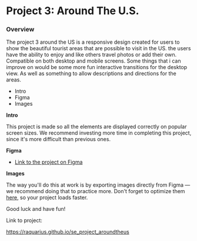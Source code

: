 # Project 3: Around The U.S.

### Overview

The project 3 around the US is a responsive design created for users to show the beautiful tourist areas that are possible to visit in the US. the users have the ability to enjoy and like others travel photos or add their own. Compatible on both desktop and mobile screens. Some things that i can improve on would be some more fun interactive transitions for the desktop view. As well as something to allow descriptions and directions for the areas.

- Intro
- Figma
- Images

**Intro**

This project is made so all the elements are displayed correctly on popular screen sizes. We recommend investing more time in completing this project, since it's more difficult than previous ones.

**Figma**

- [Link to the project on Figma](https://www.figma.com/file/ii4xxsJ0ghevUOcssTlHZv/Sprint-3%3A-Around-the-US?node-id=0%3A1)

**Images**

The way you'll do this at work is by exporting images directly from Figma — we recommend doing that to practice more. Don't forget to optimize them [here](https://tinypng.com/), so your project loads faster.

Good luck and have fun!

Link to project:

https://raquarius.github.io/se_project_aroundtheus

